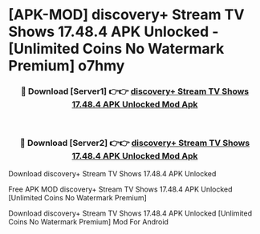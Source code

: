 # [APK-MOD] discovery+ Stream TV Shows 17.48.4 APK Unlocked - [Unlimited Coins No Watermark Premium] o7hmy



<div align="center">
<h3>🔴 Download [Server1] 👉👉 <a href="https://momento.my/?title=discovery+_Stream_TV_Shows_17.48.4_APK_Unlocked">discovery+ Stream TV Shows 17.48.4 APK Unlocked Mod Apk</a></h3><br>

<h3>🔴 Download [Server2] 👉👉 <a href="https://momento.my/?title=discovery+_Stream_TV_Shows_17.48.4_APK_Unlocked">discovery+ Stream TV Shows 17.48.4 APK Unlocked Mod Apk</a></h3>
</div>



Download discovery+ Stream TV Shows 17.48.4 APK Unlocked 

Free APK MOD discovery+ Stream TV Shows 17.48.4 APK Unlocked [Unlimited Coins No Watermark Premium]

Download discovery+ Stream TV Shows 17.48.4 APK Unlocked [Unlimited Coins No Watermark Premium] Mod For Android
